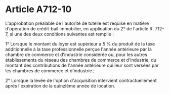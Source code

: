 # Article A712-10

L'approbation préalable de l'autorité de tutelle est requise en matière d'opération de crédit-bail immobilier, en application du 2° de l'article R. 712-7, si une des deux conditions suivantes est remplie :

1° Lorsque le montant du loyer est supérieur à 5 % du produit de la taxe additionnelle à la taxe professionnelle perçue l'année antérieure par la chambre de commerce et d'industrie considérée ou, pour les autres établissements du réseau des chambres de commerce et d'industrie, du montant des contributions de l'année antérieure qui leur sont versées par les chambres de commerce et d'industrie ;

2° Lorsque la levée de l'option d'acquisition intervient contractuellement après l'expiration de la quinzième année de location.
